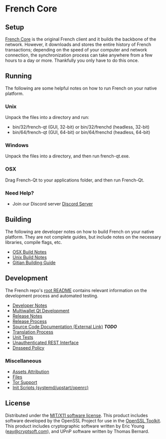 French Core
=====================

Setup
---------------------
[French Core](http://french-blockchain.com) is the original French client and it builds the backbone of the network. However, it downloads and stores the entire history of French transactions; depending on the speed of your computer and network connection, the synchronization process can take anywhere from a few hours to a day or more. Thankfully you only have to do this once.

Running
---------------------
The following are some helpful notes on how to run French on your native platform.

### Unix

Unpack the files into a directory and run:

- bin/32/french-qt (GUI, 32-bit) or bin/32/frenchd (headless, 32-bit)
- bin/64/french-qt (GUI, 64-bit) or bin/64/frenchd (headless, 64-bit)

### Windows

Unpack the files into a directory, and then run french-qt.exe.

### OSX

Drag French-Qt to your applications folder, and then run French-Qt.

### Need Help?

* Join our Discord server [Discord Server](https://discord.french-blockchain.com)

Building
---------------------
The following are developer notes on how to build French on your native platform. They are not complete guides, but include notes on the necessary libraries, compile flags, etc.

- [OSX Build Notes](build-osx.md)
- [Unix Build Notes](build-unix.md)
- [Gitian Building Guide](gitian-building.md)

Development
---------------------
The French repo's [root README](https://github.com/french/french/blob/master/README.md) contains relevant information on the development process and automated testing.

- [Developer Notes](developer-notes.md)
- [Multiwallet Qt Development](multiwallet-qt.md)
- [Release Notes](release-notes.md)
- [Release Process](release-process.md)
- [Source Code Documentation (External Link)](https://dev.visucore.com/bitcoin/doxygen/) ***TODO***
- [Translation Process](translation_process.md)
- [Unit Tests](unit-tests.md)
- [Unauthenticated REST Interface](REST-interface.md)
- [Dnsseed Policy](dnsseed-policy.md)

### Miscellaneous
- [Assets Attribution](assets-attribution.md)
- [Files](files.md)
- [Tor Support](tor.md)
- [Init Scripts (systemd/upstart/openrc)](init.md)

License
---------------------
Distributed under the [MIT/X11 software license](http://www.opensource.org/licenses/mit-license.php).
This product includes software developed by the OpenSSL Project for use in the [OpenSSL Toolkit](https://www.openssl.org/). This product includes
cryptographic software written by Eric Young ([eay@cryptsoft.com](mailto:eay@cryptsoft.com)), and UPnP software written by Thomas Bernard.
